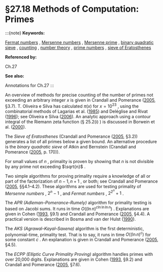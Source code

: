 # §27.18 Methods of Computation: Primes

:::{note}
**Keywords:**

[Fermat numbers](http://dlmf.nist.gov/search/search?q=Fermat%20numbers) , [Mersenne numbers](http://dlmf.nist.gov/search/search?q=Mersenne%20numbers) , [Mersenne prime](http://dlmf.nist.gov/search/search?q=Mersenne%20prime) , [binary quadratic sieve](http://dlmf.nist.gov/search/search?q=binary%20quadratic%20sieve) , [counting](http://dlmf.nist.gov/search/search?q=counting) , [number theory](http://dlmf.nist.gov/search/search?q=number%20theory) , [prime numbers](http://dlmf.nist.gov/search/search?q=prime%20numbers) , [sieve of Eratosthenes](http://dlmf.nist.gov/search/search?q=sieve%20of%20Eratosthenes)

**Referenced by:**

Ch.27

**See also:**

Annotations for Ch.27
:::

An overview of methods for precise counting of the number of primes not exceeding an arbitrary integer $x$ is given in Crandall and Pomerance ([2005](./bib/C.html#bib596 "Prime Numbers: A Computational Perspective"), §3.7). T. Oliveira e Silva has calculated $\pi\left(x\right)$ for $x=10^{23}$ , using the combinatorial methods of Lagarias et al. ([1985](./bib/L.html#bib1367 "Computing ⁢ π ( x ) : The Meissel-Lehmer method")) and Deléglise and Rivat ([1996](./bib/D.html#bib644 "Computing ⁢ π ( x ) : The Meissel, Lehmer, Lagarias, Miller, Odlyzko method")); see Oliveira e Silva ([2006](./bib/O.html#bib2733 "Computing ⁢ π ( x ) : The combinatorial method")). An analytic approach using a contour integral of the Riemann zeta function (§ 25.2(i) ) is discussed in Borwein et al. ([2000](./bib/B.html#bib317 "Computational strategies for the Riemann zeta function")).

The *Sieve of Eratosthenes* (Crandall and Pomerance ([2005](./bib/C.html#bib596 "Prime Numbers: A Computational Perspective"), §3.2)) generates a list of all primes below a given bound. An alternative procedure is the *binary quadratic sieve* of Atkin and Bernstein (Crandall and Pomerance ([2005](./bib/C.html#bib596 "Prime Numbers: A Computational Perspective"), p. 170)).

For small values of $n$ , primality is proven by showing that $n$ is not divisible by any prime not exceeding $\sqrt{n}$ .

Two simple algorithms for proving primality require a knowledge of all or part of the factorization of $n-1,n+1$ , or both; see Crandall and Pomerance ([2005](./bib/C.html#bib596 "Prime Numbers: A Computational Perspective"), §§4.1–4.2). These algorithms are used for testing primality of *Mersenne numbers* , $2^{n}-1$ , and *Fermat numbers* , $2^{2^{n}}+1$ .

The *APR (Adleman–Pomerance–Rumely)* algorithm for primality testing is based on Jacobi sums. It runs in time $O\left((\ln n)^{c\ln\ln\ln n}\right)$ . Explanations are given in Cohen ([1993](./bib/C.html#bib555 "A Course in Computational Algebraic Number Theory"), §9.1) and Crandall and Pomerance ([2005](./bib/C.html#bib596 "Prime Numbers: A Computational Perspective"), §4.4). A practical version is described in Bosma and van der Hulst ([1990](./bib/B.html#bib321 "Faster Primality Testing")).

The *AKS (Agrawal–Kayal–Saxena)* algorithm is the first deterministic, polynomial-time, primality test. That is to say, it runs in time $O\left((\ln n)^{c}\right)$ for some constant $c$ . An explanation is given in Crandall and Pomerance ([2005](./bib/C.html#bib596 "Prime Numbers: A Computational Perspective"), §4.5).

The *ECPP (Elliptic Curve Primality Proving)* algorithm handles primes with over 20,000 digits. Explanations are given in Cohen ([1993](./bib/C.html#bib555 "A Course in Computational Algebraic Number Theory"), §9.2) and Crandall and Pomerance ([2005](./bib/C.html#bib596 "Prime Numbers: A Computational Perspective"), §7.6).
